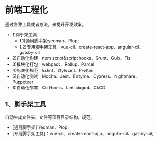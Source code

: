 # 前端工程化

通过各种工具或者方法，来提升开发效率。

- 1)脚手架工具
  - 1.1)通用脚手架:yeoman、Plop;
  - 1.2)专用脚手架工具：vue-cil、create-react-app、angular-cil、gatsby-cil;
- 2)自动化构建：npm script&script hooks、Grunt、Gulp、Fls
- 3)模块化打包：webpack、Rollup、Parcel
- 4)标准化规范：Eslint、StyleLint、Prettier
- 5)自动化测试：Mocha、Jest、Enzyme、Cypress、Nightmare、Puppeteer
- 6)自动化部署：Git Hooks、Lint-staged、CI/CD

## 1、脚手架工具

自动生成文件夹、文件等项目目录结构、规范。

- [通用脚手架] Yeoman、Plop;
- [专用脚手架工具]：vue-cil、create-react-app、angular-cil、gatsby-cil;
